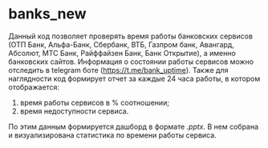 # banks_new

Данный код позволяет проверять время работы банковских сервисов (ОТП Банк, Альфа-Банк, Сбербанк, ВТБ, Газпром банк, Авангард, Абсолют, МТС Банк, Райффайзен Банк, Банк Открытие), а именно банковских сайтов. 
Информация о состоянии работы сервисов можно отследить в telegram боте (https://t.me/bank_uptime). Также для наглядности код формирует отчет за каждые 24 часа работы, в котором отображается:
1) время работы сервисов в % соотношении;
2) время недоступности сервиса.

По этим данным формируется дашборд в формате *.pptx*. В нем собрана и визуализирована статистика по времени работы сервиса.
